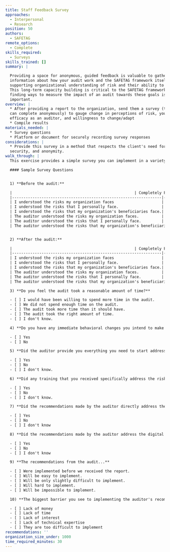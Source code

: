```yaml
---
title: Staff Feedback Survey
approaches:
  - Interpersonal
  - Research
position: 50
authors:
  - SAFETAG
remote_options:
  - Complete
skills_required:
  - Surveys
skills_trained: []
summary: |

  Providing a space for anonymous, guided feedback is valuable to gather
  information about how your audit work and the SAFETAG framework itself are
  supporting organizational understanding of risk and their ability to adapt.
  This long-term capacity building is critical to the SAFETAG framework, so
  finding ways to measure the impact of an audit towards these goals is
  important.
overview: |
  * After providing a report to the organization, send them a survey (that they
  can complete anonymously) to gauge change in perceptions of risk, your
  efficacy as an auditor, and willingness to change/adapt
  * Compile results
materials_needed: |
  * Survey questions
  * Platform or document for securely recording survey responses
considerations: |
  * Provide this survey in a method that respects the client's need for privacy,
  security, and anonymity.
walk_through: |
  This exercise provides a simple survey you can implement in a variety of settings (Google Forms, SurveyMonkey, via plain documents, etc.).

  #### Sample Survey Questions


  1) **Before the audit:**

  |                                                      | Completely False | False | I don't know | True | Completely True |
  |------------------------------------------------------------------|------------------|-------|--------------|------|-----------------|
  | I understood the risks my organization faces                     | [ ]               | [ ]    | [ ]           | [ ]   | [ ]              |
  | I understood the risks that I personally face.                   | [ ]               | [ ]    | [ ]           | [ ]   | [ ]              |
  | I understood the risks that my organization's beneficiaries face.| [ ]               | [ ]    | [ ]           | [ ]   | [ ]              |
  | The auditor understood the risks my organization faces.          | [ ]               | [ ]    | [ ]           | [ ]   | [ ]              |
  | The auditor understood the risks that I personally face.         | [ ]               | [ ]    | [ ]           | [ ]   | [ ]              |
  | The auditor understood the risks that my organization's beneficiaries face. | [ ]    | [ ]    | [ ]           | [ ]   | [ ]              |


  2) **After the audit:**

  |                                                      | Completely False | False | I don't know | True | Completely True |
  |------------------------------------------------------------------|------------------|-------|--------------|------|-----------------|
  | I understood the risks my organization faces                     | [ ]               | [ ]    | [ ]           | [ ]   | [ ]              |
  | I understood the risks that I personally face.                   | [ ]               | [ ]    | [ ]           | [ ]   | [ ]              |
  | I understood the risks that my organization's beneficiaries face.| [ ]               | [ ]    | [ ]           | [ ]   | [ ]              |
  | The auditor understood the risks my organization faces.          | [ ]               | [ ]    | [ ]           | [ ]   | [ ]              |
  | The auditor understood the risks that I personally face.         | [ ]               | [ ]    | [ ]           | [ ]   | [ ]              |
  | The auditor understood the risks that my organization's beneficiaries face. | [ ]    | [ ]    | [ ]           | [ ]   | [ ]              |

  3) **Do you feel the audit took a reasonable amount of time?**

  - [ ] I would have been willing to spend more time in the audit.
  - [ ] We did not spend enough time on the audit.
  - [ ] The audit took more time than it should have.
  - [ ] The audit took the right amount of time.
  - [ ] I don't know.

  4) **Do you have any immediate behavioral changes you intend to make because of the audit?**

  - [ ] Yes
  - [ ] No

  5) **Did the auditor provide you everything you need to start addressing your digital security?**

  - [ ] Yes
  - [ ] No
  - [ ] I don't know.

  6) **Did any training that you received specifically address the risks identified during the audit?**

  - [ ] Yes
  - [ ] No
  - [ ] I don't know.

  7) **Did the recommendations made by the auditor directly address the digital security needs you identified during the audit?**

  - [ ] Yes
  - [ ] No
  - [ ] I don't know

  8) **Did the recommendations made by the auditor address the digital security needs of your organization?**

  - [ ] Yes
  - [ ] No
  - [ ] I don't know

  9) **The recommendations from the audit...**

  - [ ] Were implemented before we received the report.
  - [ ] Will be easy to implement.
  - [ ] Will be only slightly difficult to implement.
  - [ ] Will hard to implement.
  - [ ] Will be impossible to implement.

  10) **The biggest barrier you see to implementing the auditor's recommendations is....**

  - [ ] Lack of money
  - [ ] Lack of time
  - [ ] Lack of interest
  - [ ] Lack of technical expertise
  - [ ] They are too difficult to implement
recommendations: ''
organization_size_under: 1000
time_required_minutes: 30
---
```

